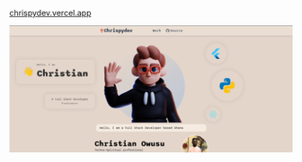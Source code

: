 [chrispydev.vercel.app](http://chrispydev.vercel.app)

![chrispydev website image](./Screenshot_20240220_201307.png)
